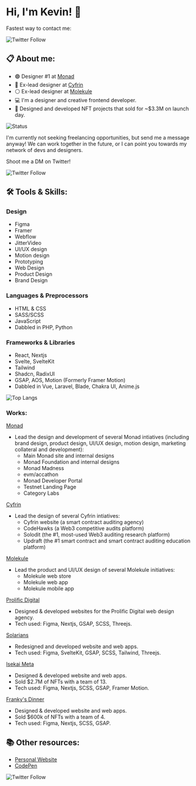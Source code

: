 # Hi, I'm Kevin! 👋

Fastest way to contact me:

![Twitter Follow](https://img.shields.io/twitter/follow/kvncnls?style=social)

## 📋 About me:
- 🟣 Designer #1 at [Monad](https://www.monad.xyz)
- 🔵 Ex-lead designer at [Cyfrin](https://www.cyfrin.io)
- ⚪️ Ex-lead designer at [Molekule](https://molekule.com/)
- 💻 I'm a designer and creative frontend developer.
- 🎨 Designed and developed NFT projects that sold for ~$3.3M on launch day.

![Status](https://img.shields.io/badge/Status-unavailable-red)

I'm currently not seeking freelancing opportunities, but send me a message anyway! We can work together in the future, or I can point you towards my network of devs and designers.

Shoot me a DM on Twitter!

![Twitter Follow](https://img.shields.io/twitter/follow/kvncnls?style=social)

## 🛠 Tools & Skills:

### Design
- Figma
- Framer
- Webflow
- JitterVideo
- UI/UX design
- Motion design
- Prototyping 
- Web Design
- Product Design
- Brand Design

### Languages & Preprocessors
- HTML & CSS
- SASS/SCSS
- JavaScript
- Dabbled in PHP, Python

### Frameworks & Libraries
- React, Nextjs
- Svelte, SvelteKit
- Tailwind
- Shadcn, RadixUI
- GSAP, AOS, Motion (Formerly Framer Motion)
- Dabbled in Vue, Laravel, Blade, Chakra UI, Anime.js

![Top Langs](https://github-readme-stats.vercel.app/api/top-langs/?username=kvncnls&theme=tokyonight)

### Works:
[Monad](https://monad.xyz/)
- Lead the design and development of several Monad intiatives (including brand design, product design, UI/UX design, motion design, marketing collateral and development):
  - Main Monad site and internal designs
  - Monad Foundation and internal designs
  - Monad Madness
  - evm/accathon
  - Monad Developer Portal
  - Testnet Landing Page
  - Category Labs

[Cyfrin](www.cyfrin.io)
- Lead the design of several Cyfrin intiatives:
  - Cyfrin website (a smart contract auditing agency)
  - CodeHawks (a Web3 competitive audits platform)
  - Solodit (the #1, most-used Web3 auditing research platform)
  - Updraft (the #1 smart contract and smart contract auditing education platform)
 
[Molekule](https://molekule.com/)
- Lead the product and UI/UX design of several Molekule initiatives:
  - Molekule web store
  - Molekule web app
  - Molekule mobile app

[Prolific Digital](https://www.prolificdigital.com)
- Designed & developed websites for the Prolific Digital web design agency.
- Tech used: Figma, Nextjs, GSAP, SCSS, Threejs.

[Solarians](https://www.solarians.click)
- Redesigned and developed website and web apps.
- Tech used: Figma, SvelteKit, GSAP, SCSS, Tailwind, Threejs.

[Isekai Meta](https://isekaimeta.com/)
- Designed & developed website and web apps.
- Sold $2.7M of NFTs with a team of 13.
- Tech used: Figma, Nextjs, SCSS, GSAP, Framer Motion.

[Franky's Dinner](https://www.frankythefrog.com/)
- Designed & developed website and web apps.
- Sold $600k of NFTs with a team of 4.
- Tech used: Figma, Nextjs, SCSS, GSAP.

## 📚 Other resources:
- [Personal Website](https://www.kevincanlas.com/)
- [CodePen](https://codepen.io/kvncnls)

![Twitter Follow](https://img.shields.io/twitter/follow/kvncnls?style=social)

